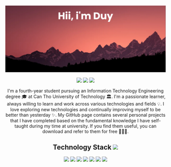 </p align="center">
<img src="https://github.com/ptduy14/ptduy14/blob/main/imgs/banner.png" />

<p align="center">
 
 <img src="https://badges.pufler.dev/visits/ptduy14/ptduy14"/> 
 <img src="https://badges.pufler.dev/repos/ptduy14"/>
 <img src="https://badges.pufler.dev/commits/monthly/ptduy14" />

</p>

<p align="center">
  I'm a fourth-year student pursuing an Information Technology Engineering degree 🎓 at Can Tho University of Technology 🏛. I'm a passionate learner, always willing to learn and work across various technologies and fields 💡. I love exploring new technologies and continually improving myself to be better than yesterday ✨. My GitHub page contains several personal projects that I have completed based on the fundamental knowledge I have self-taught during my time at university. If you find them useful, you can download and refer to them for free 👨🏻‍💻.
</p>

<p align="center">
<h2 align="center">Technology Stack <img src="https://media.giphy.com/media/WUlplcMpOCEmTGBtBW/giphy.gif" width="30"></h2>


<p align="center">
<img src="https://img.shields.io/badge/C-00599C?style=flat-square&logo=c&logoColor=white"/>
<img src="https://img.shields.io/badge/-java-E34A86?style=flat-square&logo=java"/>
<img src="https://img.shields.io/badge/-C++-00599C?style=flat-square&logo=c"/>
<img src="https://img.shields.io/badge/-HTML5-E34F26?style=flat-square&logo=html5&logoColor=white"/>
<img src="https://img.shields.io/badge/-CSS3-1572B6?style=flat-square&logo=css3"/>
<img src="https://img.shields.io/badge/-Bootstrap-563D7C?style=flat-square&logo=bootstrap"/>
<img src="https://img.shields.io/badge/-Heroku-430098?style=flat-square&logo=heroku"/>
</p>
